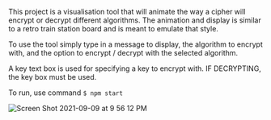 This project is a visualisation tool that will animate the way a cipher will encrypt or decrypt different algorithms. The animation and display is similar to a retro train station board and is meant to emulate that style.  

To use the tool simply type in a message to display, the algorithm to encrypt with, and the option to encrypt / decrypt with the selected algorithm.

A key text box is used for specifying a key to encrypt with. IF DECRYPTING, the key box must be used.

To run, use command `$ npm start`

![Screen Shot 2021-09-09 at 9 56 12 PM](https://user-images.githubusercontent.com/73033227/132792150-ec7b9710-49fa-438c-bc59-d152d525be4e.png)
